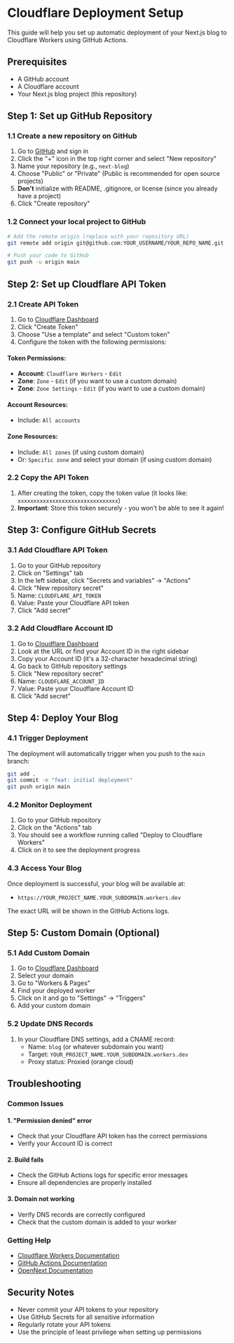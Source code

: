 # Cloudflare Deployment Setup

This guide will help you set up automatic deployment of your Next.js blog to Cloudflare Workers using GitHub Actions.

## Prerequisites

- A GitHub account
- A Cloudflare account
- Your Next.js blog project (this repository)

## Step 1: Set up GitHub Repository

### 1.1 Create a new repository on GitHub

1. Go to [GitHub](https://github.com) and sign in
2. Click the "+" icon in the top right corner and select "New repository"
3. Name your repository (e.g., `next-blog`)
4. Choose "Public" or "Private" (Public is recommended for open source projects)
5. **Don't** initialize with README, .gitignore, or license (since you already have a project)
6. Click "Create repository"

### 1.2 Connect your local project to GitHub

```bash
# Add the remote origin (replace with your repository URL)
git remote add origin git@github.com:YOUR_USERNAME/YOUR_REPO_NAME.git

# Push your code to GitHub
git push -u origin main
```

## Step 2: Set up Cloudflare API Token

### 2.1 Create API Token

1. Go to [Cloudflare Dashboard](https://dash.cloudflare.com/profile/api-tokens)
2. Click "Create Token"
3. Choose "Use a template" and select "Custom token"
4. Configure the token with the following permissions:

#### Token Permissions:
- **Account**: `Cloudflare Workers` - `Edit`
- **Zone**: `Zone` - `Edit` (if you want to use a custom domain)
- **Zone**: `Zone Settings` - `Edit` (if you want to use a custom domain)

#### Account Resources:
- Include: `All accounts`

#### Zone Resources:
- Include: `All zones` (if using custom domain)
- Or: `Specific zone` and select your domain (if using custom domain)

### 2.2 Copy the API Token

1. After creating the token, copy the token value (it looks like: `xxxxxxxxxxxxxxxxxxxxxxxxxxxxxxxx`)
2. **Important**: Store this token securely - you won't be able to see it again!

## Step 3: Configure GitHub Secrets

### 3.1 Add Cloudflare API Token

1. Go to your GitHub repository
2. Click on "Settings" tab
3. In the left sidebar, click "Secrets and variables" → "Actions"
4. Click "New repository secret"
5. Name: `CLOUDFLARE_API_TOKEN`
6. Value: Paste your Cloudflare API token
7. Click "Add secret"

### 3.2 Add Cloudflare Account ID

1. Go to [Cloudflare Dashboard](https://dash.cloudflare.com)
2. Look at the URL or find your Account ID in the right sidebar
3. Copy your Account ID (it's a 32-character hexadecimal string)
4. Go back to GitHub repository settings
5. Click "New repository secret"
6. Name: `CLOUDFLARE_ACCOUNT_ID`
7. Value: Paste your Cloudflare Account ID
8. Click "Add secret"

## Step 4: Deploy Your Blog

### 4.1 Trigger Deployment

The deployment will automatically trigger when you push to the `main` branch:

```bash
git add .
git commit -m "feat: initial deployment"
git push origin main
```

### 4.2 Monitor Deployment

1. Go to your GitHub repository
2. Click on the "Actions" tab
3. You should see a workflow running called "Deploy to Cloudflare Workers"
4. Click on it to see the deployment progress

### 4.3 Access Your Blog

Once deployment is successful, your blog will be available at:
- `https://YOUR_PROJECT_NAME.YOUR_SUBDOMAIN.workers.dev`

The exact URL will be shown in the GitHub Actions logs.

## Step 5: Custom Domain (Optional)

### 5.1 Add Custom Domain

1. Go to [Cloudflare Dashboard](https://dash.cloudflare.com)
2. Select your domain
3. Go to "Workers & Pages"
4. Find your deployed worker
5. Click on it and go to "Settings" → "Triggers"
6. Add your custom domain

### 5.2 Update DNS Records

1. In your Cloudflare DNS settings, add a CNAME record:
   - Name: `blog` (or whatever subdomain you want)
   - Target: `YOUR_PROJECT_NAME.YOUR_SUBDOMAIN.workers.dev`
   - Proxy status: Proxied (orange cloud)

## Troubleshooting

### Common Issues

#### 1. "Permission denied" error
- Check that your Cloudflare API token has the correct permissions
- Verify your Account ID is correct

#### 2. Build fails
- Check the GitHub Actions logs for specific error messages
- Ensure all dependencies are properly installed

#### 3. Domain not working
- Verify DNS records are correctly configured
- Check that the custom domain is added to your worker

### Getting Help

- [Cloudflare Workers Documentation](https://developers.cloudflare.com/workers/)
- [GitHub Actions Documentation](https://docs.github.com/en/actions)
- [OpenNext Documentation](https://opennext.js.org/cloudflare/get-started)

## Security Notes

- Never commit your API tokens to your repository
- Use GitHub Secrets for all sensitive information
- Regularly rotate your API tokens
- Use the principle of least privilege when setting up permissions 